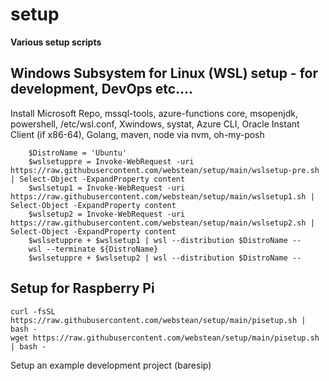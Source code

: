 # setup

**Various setup scripts**

## Windows Subsystem for Linux (WSL) setup - for development, DevOps etc....

Install Microsoft Repo, mssql-tools, azure-functions core, msopenjdk, powershell, /etc/wsl.conf, Xwindows, systat, Azure CLI, Oracle Instant Client (if x86-64), Golang, maven, node via nvm, oh-my-posh

```shell
    $DistroName = 'Ubuntu'
    $wslsetuppre = Invoke-WebRequest -uri https://raw.githubusercontent.com/webstean/setup/main/wslsetup-pre.sh | Select-Object -ExpandProperty content
    $wslsetup1 = Invoke-WebRequest -uri https://raw.githubusercontent.com/webstean/setup/main/wslsetup1.sh | Select-Object -ExpandProperty content
    $wslsetup2 = Invoke-WebRequest -uri https://raw.githubusercontent.com/webstean/setup/main/wslsetup2.sh | Select-Object -ExpandProperty content
    $wslsetuppre + $wslsetup1 | wsl --distribution $DistroName --
    wsl --terminate ${DistroName}
    $wslsetuppre + $wslsetup2 | wsl --distribution $DistroName --
```

## Setup for Raspberry Pi

```shell
curl -fsSL https://raw.githubusercontent.com/webstean/setup/main/pisetup.sh | bash -
wget https://raw.githubusercontent.com/webstean/setup/main/pisetup.sh | bash -
```

Setup an example development project (baresip)



